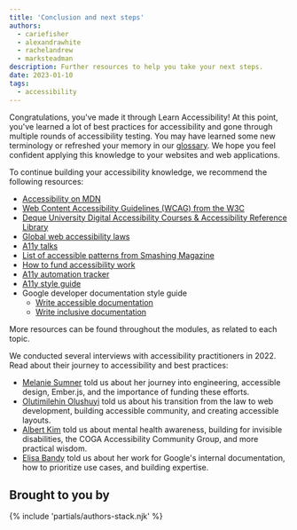 ```yaml
---
title: 'Conclusion and next steps'
authors:
  - cariefisher
  - alexandrawhite
  - rachelandrew
  - marksteadman
description: Further resources to help you take your next steps.
date: 2023-01-10
tags:
  - accessibility
---
```


Congratulations, you've made it through Learn Accessibility! At this point,
you've learned a lot of best practices for accessibility and gone through
multiple rounds of accessibility testing. You may have learned some new
terminology or refreshed your memory in our
[glossary](https://web.dev/learn/accessibility/glossary/). We hope you feel
confident applying this knowledge to your websites and web applications.

To continue building your accessibility knowledge, we recommend the following
resources:

* [Accessibility on MDN](https://developer.mozilla.org/docs/Web/Accessibility)
* [Web Content Accessibility Guidelines (WCAG) from the W3C](https://www.w3.org/WAI/standards-guidelines/)
* [Deque University Digital Accessibility Courses & Accessibility Reference Library](https://dequeuniversity.com/)
* [Global web accessibility laws](https://www.w3.org/WAI/policies/)
* [A11y talks](https://a11ytalks.com/)
* [List of accessible patterns from Smashing Magazine](https://www.smashingmagazine.com/the-smashing-newsletter/smashing-newsletter-issue-289/)
* [How to fund accessibility work](https://pleasefunda11y.com/)
* [A11y automation tracker](https://a11y-automation.dev/)
* [A11y style guide](https://a11y-style-guide.com/style-guide/)
* Google developer documentation style guide
    * [Write accessible documentation](https://developers.google.com/style/accessibility)
    * [Write inclusive documentation](https://developers.google.com/style/inclusive-documentation)

More resources can be found throughout the modules, as related to each topic.

We conducted several interviews with accessibility practitioners in 2022. Read about their journey to accessibility and best practices:

* [Melanie Sumner](/community-highlight-melanie/) told us about her journey into engineering, accessible design, Ember.js, and the importance of funding these efforts.
* [Olutimilehin Olushuyi](/community-highlight-shuyi/) told us about his transition from the law to web development, building accessible community, and creating accessible layouts.
* [Albert Kim](/community-highlight-albert-kim/) told us about mental health  awareness, building for invisible disabilities, the  COGA Accessibility Community Group, and more practical wisdom.
* [Elisa Bandy](/community-highlight-elisa/) told us about her work for Google's internal documentation, how to prioritize use cases, and building expertise.

## Brought to you by

{% include 'partials/authors-stack.njk' %}
